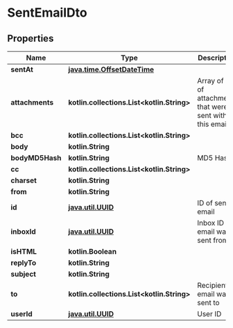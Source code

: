 
# SentEmailDto

## Properties
Name | Type | Description | Notes
------------ | ------------- | ------------- | -------------
**sentAt** | [**java.time.OffsetDateTime**](java.time.OffsetDateTime) |  | 
**attachments** | **kotlin.collections.List&lt;kotlin.String&gt;** | Array of IDs of attachments that were sent with this email |  [optional]
**bcc** | **kotlin.collections.List&lt;kotlin.String&gt;** |  |  [optional]
**body** | **kotlin.String** |  |  [optional]
**bodyMD5Hash** | **kotlin.String** | MD5 Hash |  [optional]
**cc** | **kotlin.collections.List&lt;kotlin.String&gt;** |  |  [optional]
**charset** | **kotlin.String** |  |  [optional]
**from** | **kotlin.String** |  |  [optional]
**id** | [**java.util.UUID**](java.util.UUID) | ID of sent email |  [optional]
**inboxId** | [**java.util.UUID**](java.util.UUID) | Inbox ID email was sent from |  [optional]
**isHTML** | **kotlin.Boolean** |  |  [optional]
**replyTo** | **kotlin.String** |  |  [optional]
**subject** | **kotlin.String** |  |  [optional]
**to** | **kotlin.collections.List&lt;kotlin.String&gt;** | Recipients email was sent to |  [optional]
**userId** | [**java.util.UUID**](java.util.UUID) | User ID |  [optional]



